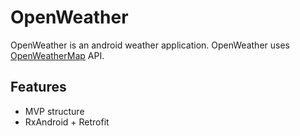 # OpenWeather

OpenWeather is an android weather application.
OpenWeather uses [OpenWeatherMap](http://openweathermap.org/) API.

## Features

- MVP structure
- RxAndroid + Retrofit
